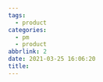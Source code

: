 ```yaml
---
tags:
  - product
categories:
  - pm
  - product
abbrlink: 2
date: 2021-03-25 16:06:20
title:
---
```



<!--more-->